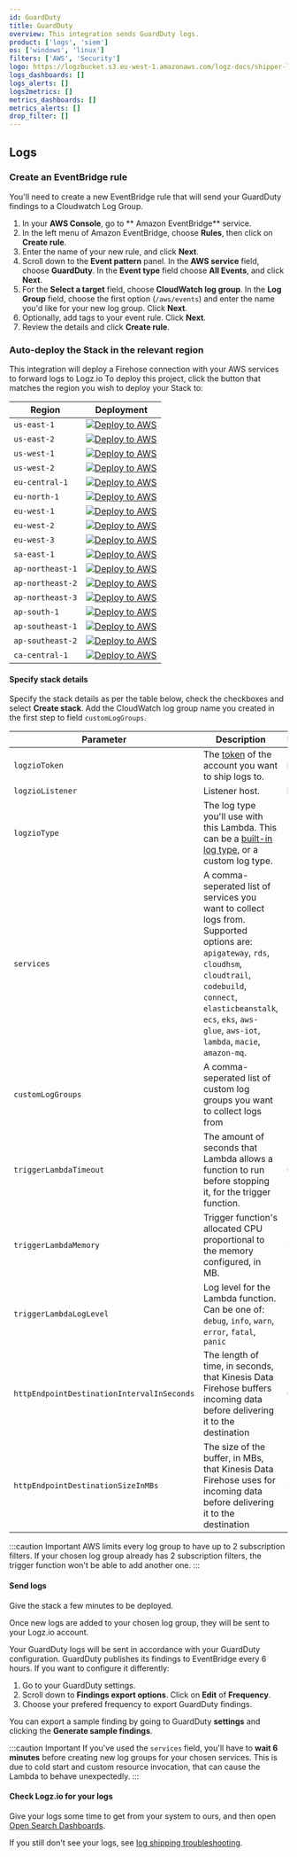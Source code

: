 ```yaml
---
id: GuardDuty
title: GuardDuty
overview: This integration sends GuardDuty logs.
product: ['logs', 'siem']
os: ['windows', 'linux']
filters: ['AWS', 'Security']
logo: https://logzbucket.s3.eu-west-1.amazonaws.com/logz-docs/shipper-logos/aws-guardduty.png
logs_dashboards: []
logs_alerts: []
logs2metrics: []
metrics_dashboards: []
metrics_alerts: []
drop_filter: []
---
```


 
## Logs

### Create an EventBridge rule

You'll need to create a new EventBridge rule that will send your GuardDuty findings to a Cloudwatch Log Group.

1. In your **AWS Console**, go to ** Amazon EventBridge** service.
2. In the left menu of Amazon EventBridge, choose **Rules**, then click on **Create rule**.
3. Enter the name of your new rule, and click **Next**.
4. Scroll down to the **Event pattern** panel. In the **AWS service** field, choose **GuardDuty**. In the **Event type** field choose **All Events**, and click **Next**.
5. For the **Select a target** field, choose **CloudWatch log group**. In the **Log Group** field, choose the first option (`/aws/events`) and enter the name you'd like for your new log group. Click **Next**.
6. Optionally, add tags to your event rule. Click **Next**.
7. Review the details and click **Create rule**.


### Auto-deploy the Stack in the relevant region

This integration will deploy a Firehose connection with your AWS services to forward logs to Logz.io
To deploy this project, click the button that matches the region you wish to deploy your Stack to:

| Region           | Deployment                                                                                                                                                                                                                                                                                                                                             |
|------------------|--------------------------------------------------------------------------------------------------------------------------------------------------------------------------------------------------------------------------------------------------------------------------------------------------------------------------------------------------------|
| `us-east-1`      | [![Deploy to AWS](https://dytvr9ot2sszz.cloudfront.net/logz-docs/lights/LightS-button.png)](https://console.aws.amazon.com/cloudformation/home?region=us-east-1#/stacks/create/review?templateURL=https://logzio-aws-integrations-us-east-1.s3.amazonaws.com/firehose-logs/0.1.0/sam-template.yaml&stackName=logzio-firehose&param_logzioToken=<<LOG-SHIPPING-TOKEN>>&param_logzioListener=https://aws-firehose-logs-<<LISTENER-HOST>>)           | 
| `us-east-2`      | [![Deploy to AWS](https://dytvr9ot2sszz.cloudfront.net/logz-docs/lights/LightS-button.png)](https://console.aws.amazon.com/cloudformation/home?region=us-east-2#/stacks/create/review?templateURL=https://logzio-aws-integrations-us-east-2.s3.amazonaws.com/firehose-logs/0.1.0/sam-template.yaml&stackName=logzio-firehose&param_logzioToken=<<LOG-SHIPPING-TOKEN>>&param_logzioListener=https://aws-firehose-logs-<<LISTENER-HOST>>)           | 
| `us-west-1`      | [![Deploy to AWS](https://dytvr9ot2sszz.cloudfront.net/logz-docs/lights/LightS-button.png)](https://console.aws.amazon.com/cloudformation/home?region=us-west-1#/stacks/create/review?templateURL=https://logzio-aws-integrations-us-west-1.s3.amazonaws.com/firehose-logs/0.1.0/sam-template.yaml&stackName=logzio-firehose&param_logzioToken=<<LOG-SHIPPING-TOKEN>>&param_logzioListener=https://aws-firehose-logs-<<LISTENER-HOST>>)           | 
| `us-west-2`      | [![Deploy to AWS](https://dytvr9ot2sszz.cloudfront.net/logz-docs/lights/LightS-button.png)](https://console.aws.amazon.com/cloudformation/home?region=us-west-2#/stacks/create/review?templateURL=https://logzio-aws-integrations-us-west-2.s3.amazonaws.com/firehose-logs/0.1.0/sam-template.yaml&stackName=logzio-firehose&param_logzioToken=<<LOG-SHIPPING-TOKEN>>&param_logzioListener=https://aws-firehose-logs-<<LISTENER-HOST>>)           | 
| `eu-central-1`   | [![Deploy to AWS](https://dytvr9ot2sszz.cloudfront.net/logz-docs/lights/LightS-button.png)](https://console.aws.amazon.com/cloudformation/home?region=eu-central-1#/stacks/create/review?templateURL=https://logzio-aws-integrations-eu-central-1.s3.amazonaws.com/firehose-logs/0.1.0/sam-template.yaml&stackName=logzio-firehose&param_logzioToken=<<LOG-SHIPPING-TOKEN>>&param_logzioListener=https://aws-firehose-logs-<<LISTENER-HOST>>)     | 
| `eu-north-1`     | [![Deploy to AWS](https://dytvr9ot2sszz.cloudfront.net/logz-docs/lights/LightS-button.png)](https://console.aws.amazon.com/cloudformation/home?region=eu-north-1#/stacks/create/review?templateURL=https://logzio-aws-integrations-eu-north-1.s3.amazonaws.com/firehose-logs/0.1.0/sam-template.yaml&stackName=logzio-firehose&param_logzioToken=<<LOG-SHIPPING-TOKEN>>&param_logzioListener=https://aws-firehose-logs-<<LISTENER-HOST>>)         | 
| `eu-west-1`      | [![Deploy to AWS](https://dytvr9ot2sszz.cloudfront.net/logz-docs/lights/LightS-button.png)](https://console.aws.amazon.com/cloudformation/home?region=eu-west-1#/stacks/create/review?templateURL=https://logzio-aws-integrations-eu-west-1.s3.amazonaws.com/firehose-logs/0.1.0/sam-template.yaml&stackName=logzio-firehose&param_logzioToken=<<LOG-SHIPPING-TOKEN>>&param_logzioListener=https://aws-firehose-logs-<<LISTENER-HOST>>)           | 
| `eu-west-2`      | [![Deploy to AWS](https://dytvr9ot2sszz.cloudfront.net/logz-docs/lights/LightS-button.png)](https://console.aws.amazon.com/cloudformation/home?region=eu-west-2#/stacks/create/review?templateURL=https://logzio-aws-integrations-eu-west-2.s3.amazonaws.com/firehose-logs/0.1.0/sam-template.yaml&stackName=logzio-firehose&param_logzioToken=<<LOG-SHIPPING-TOKEN>>&param_logzioListener=https://aws-firehose-logs-<<LISTENER-HOST>>)           | 
| `eu-west-3`      | [![Deploy to AWS](https://dytvr9ot2sszz.cloudfront.net/logz-docs/lights/LightS-button.png)](https://console.aws.amazon.com/cloudformation/home?region=eu-west-3#/stacks/create/review?templateURL=https://logzio-aws-integrations-eu-west-3.s3.amazonaws.com/firehose-logs/0.1.0/sam-template.yaml&stackName=logzio-firehose&param_logzioToken=<<LOG-SHIPPING-TOKEN>>&param_logzioListener=https://aws-firehose-logs-<<LISTENER-HOST>>)           | 
| `sa-east-1`      | [![Deploy to AWS](https://dytvr9ot2sszz.cloudfront.net/logz-docs/lights/LightS-button.png)](https://console.aws.amazon.com/cloudformation/home?region=sa-east-1#/stacks/create/review?templateURL=https://logzio-aws-integrations-sa-east-1.s3.amazonaws.com/firehose-logs/0.1.0/sam-template.yaml&stackName=logzio-firehose&param_logzioToken=<<LOG-SHIPPING-TOKEN>>&param_logzioListener=https://aws-firehose-logs-<<LISTENER-HOST>>)           | 
| `ap-northeast-1` | [![Deploy to AWS](https://dytvr9ot2sszz.cloudfront.net/logz-docs/lights/LightS-button.png)](https://console.aws.amazon.com/cloudformation/home?region=ap-northeast-1#/stacks/create/review?templateURL=https://logzio-aws-integrations-ap-northeast-1.s3.amazonaws.com/firehose-logs/0.1.0/sam-template.yaml&stackName=logzio-firehose&param_logzioToken=<<LOG-SHIPPING-TOKEN>>&param_logzioListener=https://aws-firehose-logs-<<LISTENER-HOST>>) | 
| `ap-northeast-2` | [![Deploy to AWS](https://dytvr9ot2sszz.cloudfront.net/logz-docs/lights/LightS-button.png)](https://console.aws.amazon.com/cloudformation/home?region=ap-northeast-2#/stacks/create/review?templateURL=https://logzio-aws-integrations-ap-northeast-2.s3.amazonaws.com/firehose-logs/0.1.0/sam-template.yaml&stackName=logzio-firehose&param_logzioToken=<<LOG-SHIPPING-TOKEN>>&param_logzioListener=https://aws-firehose-logs-<<LISTENER-HOST>>) | 
| `ap-northeast-3` | [![Deploy to AWS](https://dytvr9ot2sszz.cloudfront.net/logz-docs/lights/LightS-button.png)](https://console.aws.amazon.com/cloudformation/home?region=ap-northeast-3#/stacks/create/review?templateURL=https://logzio-aws-integrations-ap-northeast-3.s3.amazonaws.com/firehose-logs/0.1.0/sam-template.yaml&stackName=logzio-firehose&param_logzioToken=<<LOG-SHIPPING-TOKEN>>&param_logzioListener=https://aws-firehose-logs-<<LISTENER-HOST>>) | 
| `ap-south-1`     | [![Deploy to AWS](https://dytvr9ot2sszz.cloudfront.net/logz-docs/lights/LightS-button.png)](https://console.aws.amazon.com/cloudformation/home?region=ap-south-1#/stacks/create/review?templateURL=https://logzio-aws-integrations-ap-south-1.s3.amazonaws.com/firehose-logs/0.1.0/sam-template.yaml&stackName=logzio-firehose&param_logzioToken=<<LOG-SHIPPING-TOKEN>>&param_logzioListener=https://aws-firehose-logs-<<LISTENER-HOST>>)         | 
| `ap-southeast-1` | [![Deploy to AWS](https://dytvr9ot2sszz.cloudfront.net/logz-docs/lights/LightS-button.png)](https://console.aws.amazon.com/cloudformation/home?region=ap-southeast-1#/stacks/create/review?templateURL=https://logzio-aws-integrations-ap-southeast-1.s3.amazonaws.com/firehose-logs/0.1.0/sam-template.yaml&stackName=logzio-firehose&param_logzioToken=<<LOG-SHIPPING-TOKEN>>&param_logzioListener=https://aws-firehose-logs-<<LISTENER-HOST>>) | 
| `ap-southeast-2` | [![Deploy to AWS](https://dytvr9ot2sszz.cloudfront.net/logz-docs/lights/LightS-button.png)](https://console.aws.amazon.com/cloudformation/home?region=ap-southeast-2#/stacks/create/review?templateURL=https://logzio-aws-integrations-ap-southeast-2.s3.amazonaws.com/firehose-logs/0.1.0/sam-template.yaml&stackName=logzio-firehose&param_logzioToken=<<LOG-SHIPPING-TOKEN>>&param_logzioListener=https://aws-firehose-logs-<<LISTENER-HOST>>) | 
| `ca-central-1`   | [![Deploy to AWS](https://dytvr9ot2sszz.cloudfront.net/logz-docs/lights/LightS-button.png)](https://console.aws.amazon.com/cloudformation/home?region=ca-central-1#/stacks/create/review?templateURL=https://logzio-aws-integrations-ca-central-1.s3.amazonaws.com/firehose-logs/0.1.0/sam-template.yaml&stackName=logzio-firehose&param_logzioToken=<<LOG-SHIPPING-TOKEN>>&param_logzioListener=https://aws-firehose-logs-<<LISTENER-HOST>>)     |

#### Specify stack details

Specify the stack details as per the table below, check the checkboxes and select **Create stack**.
Add the CloudWatch log group name you created in the first step to field `customLogGroups`.

| Parameter                                  | Description                                                                                                                                                                                                                                              | Required/Default  |
|--------------------------------------------|----------------------------------------------------------------------------------------------------------------------------------------------------------------------------------------------------------------------------------------------------------|-------------------|
| `logzioToken`                              | The [token](https://app.logz.io/#/dashboard/settings/general) of the account you want to ship logs to.                                                                                                                                                   | **Required**      |
| `logzioListener`                           | Listener host.                                                                                                                                                                                                                                           | **Required**      |
| `logzioType`                               | The log type you'll use with this Lambda. This can be a [built-in log type](https://docs.logz.io/docs/user-guide/data-hub/log-parsing/default-parsing/#built-in-log-types), or a custom log type.                                                                                 | `logzio_firehose` |
| `services`                                 | A comma-seperated list of services you want to collect logs from. Supported options are: `apigateway`, `rds`, `cloudhsm`, `cloudtrail`, `codebuild`, `connect`, `elasticbeanstalk`, `ecs`, `eks`, `aws-glue`, `aws-iot`, `lambda`, `macie`, `amazon-mq`. | -                 |
| `customLogGroups`                          | A comma-seperated list of custom log groups you want to collect logs from                                                                                                                                                                                | -                 |
| `triggerLambdaTimeout`                     | The amount of seconds that Lambda allows a function to run before stopping it, for the trigger function.                                                                                                                                                 | `60`              |
| `triggerLambdaMemory`                      | Trigger function's allocated CPU proportional to the memory configured, in MB.                                                                                                                                                                           | `512`             |
| `triggerLambdaLogLevel`                    | Log level for the Lambda function. Can be one of: `debug`, `info`, `warn`, `error`, `fatal`, `panic`                                                                                                                                                     | `info`            |
| `httpEndpointDestinationIntervalInSeconds` | The length of time, in seconds, that Kinesis Data Firehose buffers incoming data before delivering it to the destination                                                                                                                                 | `60`              |
| `httpEndpointDestinationSizeInMBs`         | The size of the buffer, in MBs, that Kinesis Data Firehose uses for incoming data before delivering it to the destination                                                                                                                                | `5`               |


:::caution Important
AWS limits every log group to have up to 2 subscription filters. If your chosen log group already has 2 subscription filters, the trigger function won't be able to add another one.
:::

#### Send logs

Give the stack a few minutes to be deployed.

Once new logs are added to your chosen log group, they will be sent to your Logz.io account.

Your GuardDuty logs will be sent in accordance with your GuardDuty configuration.
GuardDuty publishes its findings to EventBridge every 6 hours. If you want to configure it differently:
1. Go to your GuardDuty settings.
2. Scroll down to **Findings export options**. Click on **Edit** of **Frequency**.
3. Choose your prefered frequency to export GuardDuty findings.

You can export a sample finding by going to GuardDuty **settings** and clicking the **Generate sample findings**.


:::caution Important
If you've used the `services` field, you'll have to **wait 6 minutes** before creating new log groups for your chosen services. This is due to cold start and custom resource invocation, that can cause the Lambda to behave unexpectedly.
:::

#### Check Logz.io for your logs

Give your logs some time to get from your system to ours, and then open [Open Search Dashboards](https://app.logz.io/#/dashboard/osd).

If you still don't see your logs, see [log shipping troubleshooting](https://docs.logz.io/docs/user-guide/log-management/troubleshooting/log-shipping-troubleshooting/).

